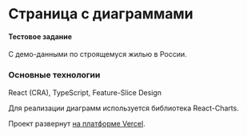 # Страница с диаграммами
#### Тестовое задание
С демо-данными по строящемуся жилью в России.

### Основные технологии
React (CRA), TypeScript, Feature-Slice Design

Для реализации диаграмм используется библиотека React-Charts.

Проект развернут [на платформе Vercel](https://mock-charts.vercel.app/).
